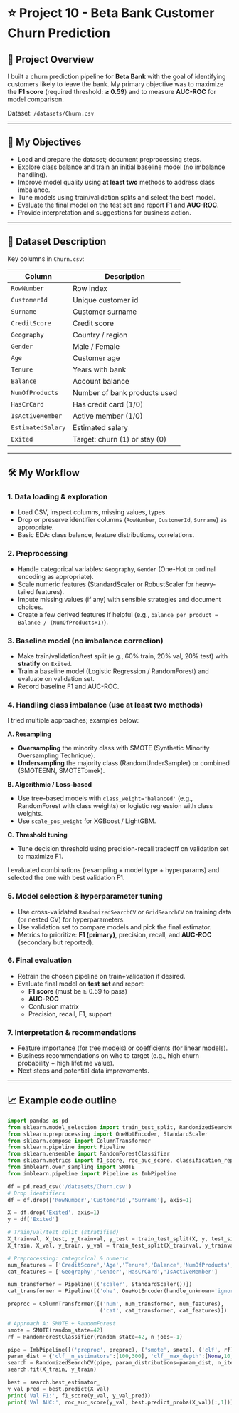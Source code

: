 # ⭐ Project 10 - Beta Bank Customer Churn Prediction

## 📌 Project Overview
I built a churn prediction pipeline for **Beta Bank** with the goal of identifying customers likely to leave the bank. My primary objective was to maximize the **F1 score** (required threshold: **≥ 0.59**) and to measure **AUC-ROC** for model comparison.

Dataset: `/datasets/Churn.csv`

---

## 🎯 My Objectives
- Load and prepare the dataset; document preprocessing steps.
- Explore class balance and train an initial baseline model (no imbalance handling).
- Improve model quality using **at least two** methods to address class imbalance.
- Tune models using train/validation splits and select the best model.
- Evaluate the final model on the test set and report **F1** and **AUC-ROC**.
- Provide interpretation and suggestions for business action.

---

## 📂 Dataset Description
Key columns in `Churn.csv`:

| Column             | Description |
|--------------------|-------------|
| `RowNumber`        | Row index |
| `CustomerId`       | Unique customer id |
| `Surname`          | Customer surname |
| `CreditScore`      | Credit score |
| `Geography`        | Country / region |
| `Gender`           | Male / Female |
| `Age`              | Customer age |
| `Tenure`           | Years with bank |
| `Balance`          | Account balance |
| `NumOfProducts`    | Number of bank products used |
| `HasCrCard`        | Has credit card (1/0) |
| `IsActiveMember`   | Active member (1/0) |
| `EstimatedSalary`  | Estimated salary |
| `Exited`           | Target: churn (1) or stay (0) |

---

## 🛠️ My Workflow

### 1. Data loading & exploration
- Load CSV, inspect columns, missing values, types.
- Drop or preserve identifier columns (`RowNumber`, `CustomerId`, `Surname`) as appropriate.
- Basic EDA: class balance, feature distributions, correlations.

### 2. Preprocessing
- Handle categorical variables: `Geography`, `Gender` (One-Hot or ordinal encoding as appropriate).
- Scale numeric features (StandardScaler or RobustScaler for heavy-tailed features).
- Impute missing values (if any) with sensible strategies and document choices.
- Create a few derived features if helpful (e.g., `balance_per_product = Balance / (NumOfProducts+1)`).

### 3. Baseline model (no imbalance correction)
- Make train/validation/test split (e.g., 60% train, 20% val, 20% test) with **stratify** on `Exited`.
- Train a baseline model (Logistic Regression / RandomForest) and evaluate on validation set.
- Record baseline F1 and AUC-ROC.

### 4. Handling class imbalance (use **at least two** methods)
I tried multiple approaches; examples below:

**A. Resampling**
- **Oversampling** the minority class with SMOTE (Synthetic Minority Oversampling Technique).
- **Undersampling** the majority class (RandomUnderSampler) or combined (SMOTEENN, SMOTETomek).

**B. Algorithmic / Loss-based**
- Use tree-based models with `class_weight='balanced'` (e.g., RandomForest with class weights) or logistic regression with class weights.
- Use `scale_pos_weight` for XGBoost / LightGBM.

**C. Threshold tuning**
- Tune decision threshold using precision-recall tradeoff on validation set to maximize F1.

I evaluated combinations (resampling + model type + hyperparams) and selected the one with best validation F1.

### 5. Model selection & hyperparameter tuning
- Use cross-validated `RandomizedSearchCV` or `GridSearchCV` on training data (or nested CV) for hyperparameters.
- Use validation set to compare models and pick the final estimator.
- Metrics to prioritize: **F1 (primary)**, precision, recall, and **AUC-ROC** (secondary but reported).

### 6. Final evaluation
- Retrain the chosen pipeline on train+validation if desired.
- Evaluate final model on **test set** and report:
  - **F1 score** (must be ≥ 0.59 to pass)
  - **AUC-ROC**
  - Confusion matrix
  - Precision, recall, F1, support

### 7. Interpretation & recommendations
- Feature importance (for tree models) or coefficients (for linear models).
- Business recommendations on who to target (e.g., high churn probability + high lifetime value).
- Next steps and potential data improvements.

---

## 📈 Example code outline

```python
import pandas as pd
from sklearn.model_selection import train_test_split, RandomizedSearchCV
from sklearn.preprocessing import OneHotEncoder, StandardScaler
from sklearn.compose import ColumnTransformer
from sklearn.pipeline import Pipeline
from sklearn.ensemble import RandomForestClassifier
from sklearn.metrics import f1_score, roc_auc_score, classification_report, confusion_matrix
from imblearn.over_sampling import SMOTE
from imblearn.pipeline import Pipeline as ImbPipeline

df = pd.read_csv('/datasets/Churn.csv')
# Drop identifiers
df = df.drop(['RowNumber','CustomerId','Surname'], axis=1)

X = df.drop('Exited', axis=1)
y = df['Exited']

# Train/val/test split (stratified)
X_trainval, X_test, y_trainval, y_test = train_test_split(X, y, test_size=0.2, stratify=y, random_state=42)
X_train, X_val, y_train, y_val = train_test_split(X_trainval, y_trainval, test_size=0.25, stratify=y_trainval, random_state=42) # 0.25*0.8=0.2

# Preprocessing: categorical & numeric
num_features = ['CreditScore','Age','Tenure','Balance','NumOfProducts','EstimatedSalary']
cat_features = ['Geography','Gender','HasCrCard','IsActiveMember']

num_transformer = Pipeline([('scaler', StandardScaler())])
cat_transformer = Pipeline([('ohe', OneHotEncoder(handle_unknown='ignore'))])

preproc = ColumnTransformer([('num', num_transformer, num_features),
                             ('cat', cat_transformer, cat_features)])

# Approach A: SMOTE + RandomForest
smote = SMOTE(random_state=42)
rf = RandomForestClassifier(random_state=42, n_jobs=-1)

pipe = ImbPipeline([('preproc', preproc), ('smote', smote), ('clf', rf)])
param_dist = {'clf__n_estimators':[100,300], 'clf__max_depth':[None,10,20], 'clf__min_samples_leaf':[1,2,5]}
search = RandomizedSearchCV(pipe, param_distributions=param_dist, n_iter=10, cv=5, scoring='f1', random_state=42)
search.fit(X_train, y_train)

best = search.best_estimator_
y_val_pred = best.predict(X_val)
print('Val F1:', f1_score(y_val, y_val_pred))
print('Val AUC:', roc_auc_score(y_val, best.predict_proba(X_val)[:,1]))
